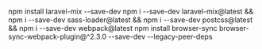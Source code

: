 npm install laravel-mix --save-dev
npm i --save-dev laravel-mix@latest && 
npm i --save-dev sass-loader@latest && 
npm i --save-dev postcss@latest && 
npm i --save-dev webpack@latest
npm install browser-sync browser-sync-webpack-plugin@^2.3.0 --save-dev --legacy-peer-deps

